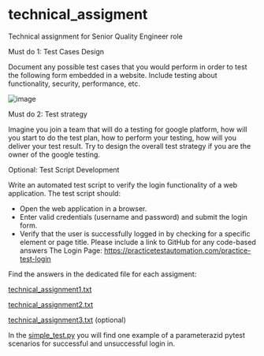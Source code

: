 # technical_assigment
Technical assignment for Senior Quality Engineer role

Must do 1: Test Cases Design

Document any possible test cases that you would perform in order to test the following form
embedded in a website. Include testing about functionality, security, performance, etc.

![image](https://github.com/user-attachments/assets/22668050-7901-438e-af25-56c6ecd08cf6)

Must do 2: Test strategy

Imagine you join a team that will do a testing for google platform, how will you start to do the
test plan, how to perform your testing, how will you deliver your test result. Try to design the
overall test strategy if you are the owner of the google testing.

Optional: Test Script Development

Write an automated test script to verify the login functionality of a web application. The test
script should:
-	Open the web application in a browser.
-	Enter valid credentials (username and password) and submit the login form.
-	Verify that the user is successfully logged in by checking for a specific element or page title.
Please include a link to GitHub for any code-based answers
The Login Page: https://practicetestautomation.com/practice-test-login

Find the answers in the dedicated file for each assigment:

[technical_assignment1.txt](https://github.com/fotisK69/technical_assigment/blob/main/technical_assignment1.txt)

[technical_assignment2.txt](https://github.com/fotisK69/technical_assigment/blob/main/technical_assignment2.txt)

[technical_assignment3.txt](https://github.com/fotisK69/technical_assigment/blob/main/technical_assignment3.txt) (optional)

In the [simple_test.py](https://github.com/fotisK69/technical_assigment/blob/main/simple_test.py) you will find one example of a parameterazid pytest scenarios for successful and unsuccessful login in.
